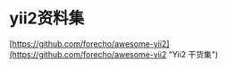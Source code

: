 # yii2资料集 #

[https://github.com/forecho/awesome-yii2](https://github.com/forecho/awesome-yii2 "Yii2 干货集")